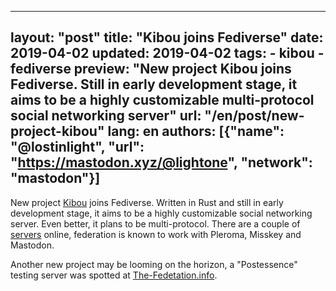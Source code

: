 
---
layout: "post"
title: "Kibou joins Fediverse"
date: 2019-04-02
updated: 2019-04-02
tags:
    - kibou
    - fediverse
preview: "New project Kibou joins Fediverse. Still in early development stage, it aims to be a highly customizable multi-protocol social networking server"
url: "/en/post/new-project-kibou"
lang: en
authors: [{"name": "@lostinlight", "url": "https://mastodon.xyz/@lightone", "network": "mastodon"}]
---

New project [Kibou](https://git.cybre.club/kibouproject/kibou) joins Fediverse. Written in Rust and still in early development stage, it aims to be a highly customizable social networking server. Even better, it plans to be multi-protocol. There are a couple of [servers](https://the-federation.info/kibou) online, federation is known to work with Pleroma, Misskey and Mastodon.

Another new project may be looming on the horizon, a "Postessence" testing server was spotted at [The-Fedetation.info](https://the-federation.info).
